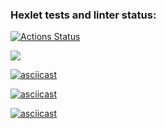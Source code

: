 ### Hexlet tests and linter status:
[![Actions Status](https://github.com/Smolskaia/python-project-lvl1/workflows/hexlet-check/badge.svg)](https://github.com/Smolskaia/python-project-lvl1/actions)

<a href="https://codeclimate.com/github/Smolskaia/python-project-lvl1/maintainability"><img src="https://api.codeclimate.com/v1/badges/f48a222b9f1712f582be/maintainability" /></a>

[![asciicast](https://asciinema.org/a/SWn1CUegLfEgjtsqprII8mZXp.svg)](https://asciinema.org/a/SWn1CUegLfEgjtsqprII8mZXp)

[![asciicast](https://asciinema.org/a/DrOGqTJSVH97Ku6glrtypRSRR.svg)](https://asciinema.org/a/DrOGqTJSVH97Ku6glrtypRSRR)

[![asciicast](https://asciinema.org/a/LDbEgEt2uYuGUDpOSilqQWr0v.svg)](https://asciinema.org/a/LDbEgEt2uYuGUDpOSilqQWr0v)
